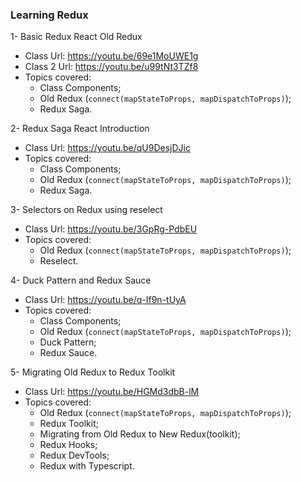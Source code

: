 ### Learning Redux

1- Basic Redux React Old Redux
  - Class Url: https://youtu.be/69e1MoUWE1g
  - Class 2 Url: https://youtu.be/u99tNt3TZf8
  - Topics covered:
    - Class Components;
    - Old Redux (`connect(mapStateToProps, mapDispatchToProps)`);
    - Redux Saga.

2- Redux Saga React Introduction
  - Class Url: https://youtu.be/qU9DesjDJic
  - Topics covered:
    - Class Components;
    - Old Redux (`connect(mapStateToProps, mapDispatchToProps)`);
    - Redux Saga.

3- Selectors on Redux using reselect
  - Class Url: https://youtu.be/3GpRg-PdbEU
  - Topics covered:
    - Old Redux (`connect(mapStateToProps, mapDispatchToProps)`);
    - Reselect.

4- Duck Pattern and Redux Sauce
  - Class Url: https://youtu.be/q-If9n-tUyA
  - Topics covered:
    - Class Components;
    - Old Redux (`connect(mapStateToProps, mapDispatchToProps)`);
    - Duck Pattern;
    - Redux Sauce.

5- Migrating Old Redux to Redux Toolkit
  - Class Url: https://youtu.be/HGMd3dbB-lM
  - Topics covered:
    - Old Redux (`connect(mapStateToProps, mapDispatchToProps)`);
    - Redux Toolkit;
    - Migrating from Old Redux to New Redux(toolkit);
    - Redux Hooks;
    - Redux DevTools;
    - Redux with Typescript.